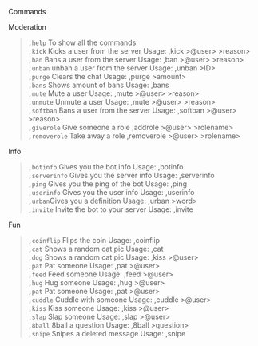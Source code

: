 <!DOCTYPE html>
<html>
<body>

<t>Commands<t>

<t>Moderation</t>
>`,help` To show all the commands <br>
`,kick` Kicks a user from the server Usage: ,kick >@user> >reason> <br>
`,ban` Bans a user from the server Usage: ,ban >@user> >reason> <br>
`,unban` unban a user from the server Usage: ,unban >ID> <br>
`,purge` Clears the chat Usage: ,purge >amount> <br>
`,bans` Shows amount of bans Usage: ,bans <br>
`,mute` Mute a user Usage: ,mute >@user> >reason> <br>
`,unmute` Unmute a user Usage: ,mute >@user> >reason> <br>
`,softban` Bans a user from the server Usage: ,softban >@user> >reason> <br>
`,giverole` Give someone a role ,addrole >@user> >rolename> <br>
`,removerole` Take away a role ,removerole >@user> >rolename> <br>

<t>Info</t>
>`,botinfo` Gives you the bot info Usage: ,botinfo <br>
`,serverinfo` Gives you the server info Usage: ,serverinfo <br>
`,ping` Gives you the ping of the bot Usage: ,ping <br>
`,userinfo` Gives you the user info Usage: ,userinfo <br>
`,urban`Gives you a definition Usage: ,urban >word> <br>
`,invite` Invite the bot to your server Usage: ,invite <br>

<t>Fun</t>
>`,coinflip` Flips the coin Usage: ,coinflip <br>
`,cat` Shows a random cat pic Usage: ,cat <br>
`,dog` Shows a random cat pic Usage: ,kiss >@user> <br>
`,pat` Pat someone Usage: ,pat >@user> <br>
`,feed` Feed someone Usage: ,feed >@user> <br>
`,hug` Hug someone Usage: ,hug >@user> <br>
`,pat` Pat someone Usage: ,pat >@user> <br>
`,cuddle` Cuddle with someone Usage: ,cuddle >@user> <br>
`,kiss` Kiss someone Usage: ,kiss >@user> <br>
`,slap` Slap someone Usage: ,slap >@user> <br>
`,8ball` 8ball a question Usage: ,8ball >question> <br>
`,snipe` Snipes a deleted message Usage: ,snipe <br>

</body>
</html>
